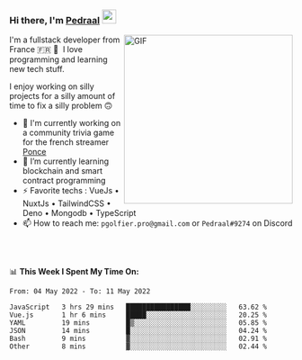 ### Hi there, I'm <a href="https://pedraal.dev" target="_blank">Pedraal</a> <img src="https://media.giphy.com/media/hvRJCLFzcasrR4ia7z/giphy.gif" width="25px">
<img align="right" alt="GIF" src="https://pedraal.dev/avatar.png" width="300" height="300" />

I'm a fullstack developer from France 🇫🇷 🥖 &nbsp;I love programming and learning new
tech stuff.

I enjoy working on silly projects for a silly amount of time to fix a silly problem 🙃

- 🔭  I'm currently working on a community trivia game for the french streamer <a href="https://twitch.tv/ponce" target="_blank">Ponce</a>
- 🌱 I’m currently learning blockchain and smart contract programming
- ⚡ Favorite techs : VueJs &bull; NuxtJs &bull; TailwindCSS &bull; Deno &bull; Mongodb &bull; TypeScript
- 📫 How to reach me: `pgolfier.pro@gmail.com` or `Pedraal#9274` on Discord

<br>
<br>

📊 **This Week I Spent My Time On:**
<!--START_SECTION:waka-->

```text
From: 04 May 2022 - To: 11 May 2022

JavaScript   3 hrs 29 mins   ████████████████░░░░░░░░░   63.62 %
Vue.js       1 hr 6 mins     █████░░░░░░░░░░░░░░░░░░░░   20.25 %
YAML         19 mins         █▒░░░░░░░░░░░░░░░░░░░░░░░   05.85 %
JSON         14 mins         █░░░░░░░░░░░░░░░░░░░░░░░░   04.24 %
Bash         9 mins          ▓░░░░░░░░░░░░░░░░░░░░░░░░   02.91 %
Other        8 mins          ▓░░░░░░░░░░░░░░░░░░░░░░░░   02.44 %
```

<!--END_SECTION:waka-->
